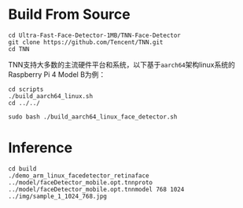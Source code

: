 # Build From Source
```
cd Ultra-Fast-Face-Detector-1MB/TNN-Face-Detector
git clone https://github.com/Tencent/TNN.git
cd TNN
```

TNN支持大多数的主流硬件平台和系统，以下基于`aarch64`架构linux系统的Raspberry Pi 4 Model B为例：
```
cd scripts
./build_aarch64_linux.sh
cd ../../

sudo bash ./build_aarch64_linux_face_detector.sh
```

# Inference
```
cd build
./demo_arm_linux_facedetector_retinaface ../model/faceDetector_mobile.opt.tnnproto ../model/faceDetector_mobile.opt.tnnmodel 768 1024 ../img/sample_1_1024_768.jpg
```